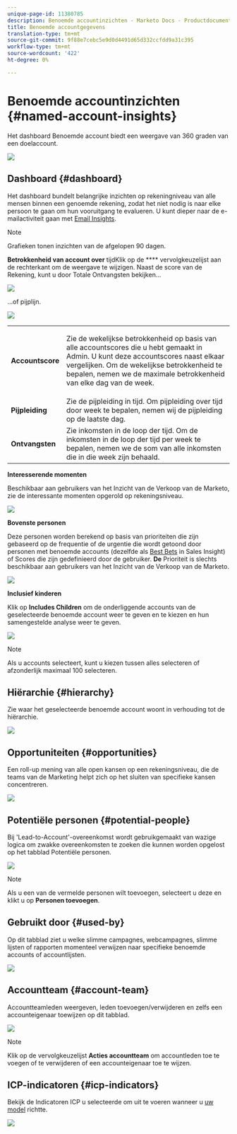 ```yaml
---
unique-page-id: 11380785
description: Benoemde accountinzichten - Marketo Docs - Productdocumentatie
title: Benoemde accountgegevens
translation-type: tm+mt
source-git-commit: 9f88e7cebc5e9d0d4491d65d332ccfdd9a31c395
workflow-type: tm+mt
source-wordcount: '422'
ht-degree: 0%

---
```



# Benoemde accountinzichten {#named-account-insights}

Het dashboard Benoemde account biedt een weergave van 360 graden van een doelaccount.

![](assets/one-1.png)

## Dashboard {#dashboard}

Het dashboard bundelt belangrijke inzichten op rekeningniveau van alle mensen binnen een genoemde rekening, zodat het niet nodig is naar elke persoon te gaan om hun vooruitgang te evalueren. U kunt dieper naar de e-mailactiviteit gaan met [Email Insights](/help/marketo/product-docs/reporting/email-insights/filtering-in-email-insights.md#account-based-marketing).

>[!NOTE]
>
>Grafieken tonen inzichten van de afgelopen 90 dagen.

**Betrokkenheid van account over** tijdKlik op de  **** vervolgkeuzelijst aan de rechterkant om de weergave te wijzigen. Naast de score van de Rekening, kunt u door Totale Ontvangsten bekijken...

![](assets/two-new.png)

...of pijplijn.

![](assets/three-new.png)

<table> 
 <tbody> 
  <tr> 
   <td><strong>Accountscore</strong></td> 
   <td><p>Zie de wekelijkse betrokkenheid op basis van alle accountscores die u hebt gemaakt in Admin. U kunt deze accountscores naast elkaar vergelijken. Om de wekelijkse betrokkenheid te bepalen, nemen we de maximale betrokkenheid van elke dag van de week.</p></td> 
  </tr> 
  <tr> 
   <td><strong>Pijpleiding</strong></td> 
   <td>Zie de pijpleiding in tijd. Om pijpleiding over tijd door week te bepalen, nemen wij de pijpleiding op de laatste dag.</td> 
  </tr> 
  <tr> 
   <td><strong>Ontvangsten</strong></td> 
   <td>Zie inkomsten in de loop der tijd. Om de inkomsten in de loop der tijd per week te bepalen, nemen we de som van alle inkomsten die in die week zijn behaald.</td> 
  </tr> 
 </tbody> 
</table>

**Interesserende momenten**

Beschikbaar aan gebruikers van het Inzicht van de Verkoop van de Marketo, zie de interessante momenten opgerold op rekeningsniveau.

![](assets/int-mom.png)

**Bovenste personen**

Deze personen worden berekend op basis van prioriteiten die zijn gebaseerd op de frequentie of de urgentie die wordt getoond door personen met benoemde accounts (dezelfde als [Best Bets](/help/marketo/product-docs/marketo-sales-insight/msi-for-salesforce/features/stars-and-flames/priority-urgency-relative-score-and-best-bets.md) in Sales Insight) of Scores die zijn gedefinieerd door de gebruiker. **De** Prioriteit is slechts beschikbaar aan gebruikers van het Inzicht van de Verkoop van de Marketo.

![](assets/top-ten.png)

**Inclusief kinderen**

Klik op **Includes Children** om de onderliggende accounts van de geselecteerde benoemde account weer te geven en te kiezen en hun samengestelde analyse weer te geven.

![](assets/abm.png)

>[!NOTE]
>
>Als u accounts selecteert, kunt u kiezen tussen alles selecteren of afzonderlijk maximaal 100 selecteren.

## Hiërarchie {#hierarchy}

Zie waar het geselecteerde benoemde account woont in verhouding tot de hiërarchie.

![](assets/hierarchy.png)

## Opportuniteiten {#opportunities}

Een roll-up mening van alle open kansen op een rekeningsniveau, die de teams van de Marketing helpt zich op het sluiten van specifieke kansen concentreren.

![](assets/four-1.png)

## Potentiële personen {#potential-people}

Bij &#39;Lead-to-Account&#39;-overeenkomst wordt gebruikgemaakt van wazige logica om zwakke overeenkomsten te zoeken die kunnen worden opgelost op het tabblad Potentiële personen.

![](assets/five-1.png)

>[!NOTE]
>
>Als u een van de vermelde personen wilt toevoegen, selecteert u deze en klikt u op **Personen toevoegen**.

## Gebruikt door {#used-by}

Op dit tabblad ziet u welke slimme campagnes, webcampagnes, slimme lijsten of rapporten momenteel verwijzen naar specifieke benoemde accounts of accountlijsten.

![](assets/six-1.png)

## Accountteam {#account-team}

Accountteamleden weergeven, leden toevoegen/verwijderen en zelfs een accounteigenaar toewijzen op dit tabblad.

![](assets/seven-1.png)

>[!NOTE]
>
>Klik op de vervolgkeuzelijst **Acties accountteam** om accountleden toe te voegen of te verwijderen of een accounteigenaar toe te wijzen.

## ICP-indicatoren {#icp-indicators}

Bekijk de Indicatoren ICP u selecteerde om uit te voeren wanneer u [uw model](/help/marketo/product-docs/target-account-management/account-profiling/account-profiling-ranking-and-tuning.md#model-tuning) richtte.

![](assets/eight.png)
